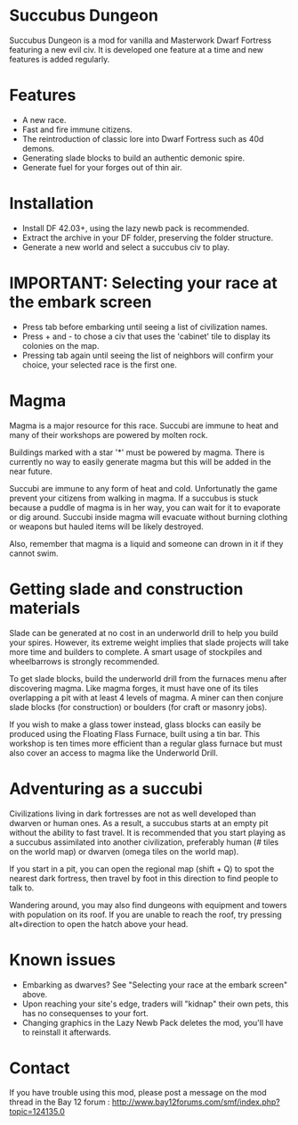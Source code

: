 # Succubus Dungeon #

Succubus Dungeon is a mod for vanilla and Masterwork Dwarf Fortress featuring a new evil civ. It is developed one feature at a time and new features is added regularly.

# Features #
* A new race.
* Fast and fire immune citizens.
* The reintroduction of classic lore into Dwarf Fortress such as 40d demons.
* Generating slade blocks to build an authentic demonic spire.
* Generate fuel for your forges out of thin air.

# Installation #
* Install DF 42.03+, using the lazy newb pack is recommended.
* Extract the archive in your DF folder, preserving the folder structure.
* Generate a new world and select a succubus civ to play.

# IMPORTANT: Selecting your race at the embark screen #
* Press tab before embarking until seeing a list of civilization names.
* Press + and - to chose a civ that uses the 'cabinet' tile to display its colonies on the map.
* Pressing tab again until seeing the list of neighbors will confirm your choice, your selected race is the first one.

# Magma #
Magma is a major resource for this race. Succubi are immune to heat and many of their workshops are powered by molten rock.

Buildings marked with a star '*' must be powered by magma. There is currently no way to easily generate magma but this will be added in the near future.

Succubi are immune to any form of heat and cold. Unfortunatly the game prevent your citizens from walking in magma. If a succubus is stuck because a puddle of magma is in her way, you can wait for it to evaporate or dig around. Succubi inside magma will evacuate without burning clothing or weapons but hauled items will be likely destroyed.

Also, remember that magma is a liquid and someone can drown in it if they cannot swim.

# Getting slade and construction materials #
Slade can be generated at no cost in an underworld drill to help you build your spires. However, its extreme weight implies that slade projects will take more time and builders to complete. A smart usage of stockpiles and wheelbarrows is strongly recommended.

To get slade blocks, build the underworld drill from the furnaces menu after discovering magma. Like magma forges, it must have one of its tiles overlapping a pit with at least 4 levels of magma. A miner can then conjure slade blocks (for construction) or boulders (for craft or masonry jobs).

If you wish to make a glass tower instead, glass blocks can easily be produced using the Floating Flass Furnace, built using a tin bar. This workshop is ten times more efficient than a regular glass furnace but must also cover an access to magma like the Underworld Drill.

# Adventuring as a succubi #
Civilizations living in dark fortresses are not as well developed than dwarven or human ones. As a result, a succubus starts at an empty pit without the ability to fast travel. It is recommended that you start playing as a succubus assimilated into another civilization, preferably human (# tiles on the world map) or dwarven (omega tiles on the world map).

If you start in a pit, you can open the regional map (shift + Q) to spot the nearest dark fortress, then travel by foot in this direction to find people to talk to.

Wandering around, you may also find dungeons with equipment and towers with population on its roof. If you are unable to reach the roof, try pressing alt+direction to open the hatch above your head.

# Known issues #
* Embarking as dwarves? See "Selecting your race at the embark screen" above.
* Upon reaching your site's edge, traders will "kidnap" their own pets, this has no consequenses to your fort.
* Changing graphics in the Lazy Newb Pack deletes the mod, you'll have to reinstall it afterwards.

# Contact #
If you have trouble using this mod, please post a message on the mod thread in the Bay 12 forum :
http://www.bay12forums.com/smf/index.php?topic=124135.0
